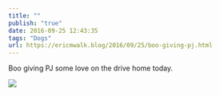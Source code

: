 ```yaml
---
title: ""
publish: "true"
date: 2016-09-25 12:43:35
tags: "Dogs"
url: https://ericmwalk.blog/2016/09/25/boo-giving-pj.html
---
```


Boo giving PJ some love on the drive home today.

![](https://ericmwalk.blog/uploads/2022/7310cb0b25.jpg)